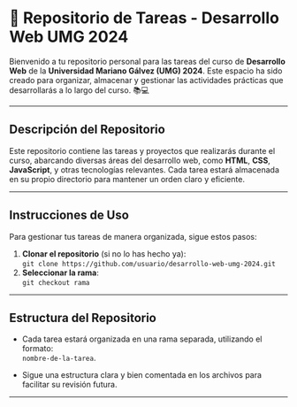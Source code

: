 # 📝 Repositorio de Tareas - Desarrollo Web UMG 2024

Bienvenido a tu repositorio personal para las tareas del curso de **Desarrollo Web** de la **Universidad Mariano Gálvez (UMG) 2024**. Este espacio ha sido creado para organizar, almacenar y gestionar las actividades prácticas que desarrollarás a lo largo del curso. 📚💻

---

## Descripción del Repositorio

Este repositorio contiene las tareas y proyectos que realizarás durante el curso, abarcando diversas áreas del desarrollo web, como **HTML**, **CSS**, **JavaScript**, y otras tecnologías relevantes. Cada tarea estará almacenada en su propio directorio para mantener un orden claro y eficiente.

---

## Instrucciones de Uso

Para gestionar tus tareas de manera organizada, sigue estos pasos:

1. **Clonar el repositorio** (si no lo has hecho ya):  
   `git clone https://github.com/usuario/desarrollo-web-umg-2024.git`
2. **Seleccionar la rama**:     
   `git checkout rama`
---

## Estructura del Repositorio

- Cada tarea estará organizada en una rama separada, utilizando el formato:  
  `nombre-de-la-tarea`.

- Sigue una estructura clara y bien comentada en los archivos para facilitar su revisión futura.

---
